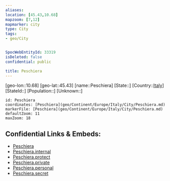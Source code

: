 ```yaml
---
aliases: 
location: [45.43,10.68]
mapzoom: [7,12] 
mapmarker: city 
type: City
tags:
- geo/City


SpocWebEntityId: 33319
isDeleted: false
confidential: public

title: Peschiera
---
```

[geo-lon::10.68]
[geo-lat::45.43]
[name::Peschiera]
[State::]
[Country::[Italy](geo/Continent/Europe/Italy.md)]
[StateId::]
[Population::]
[Unknown::]


```leaflet
id: Peschiera
coordinates: [Peschiera](geo/Continent/Europe/Italy/City/Peschiera.md)
markerFile: [Peschiera](geo/Continent/Europe/Italy/City/Peschiera.md)
defaultZoom: 11 
maxZoom: 18
```


## Confidential Links & Embeds: 
- [Peschiera](../../../../../../_public/geo/Continent/Europe/Italy/City/Peschiera.md) 
- [Peschiera.internal](../../../../../../_internal/geo/Continent/Europe/Italy/City/Peschiera.internal.md) 
- [Peschiera.protect](../../../../../../_protect/geo/Continent/Europe/Italy/City/Peschiera.protect.md) 
- [Peschiera.private](../../../../../../_private/geo/Continent/Europe/Italy/City/Peschiera.private.md) 
- [Peschiera.personal](../../../../../../_personal/geo/Continent/Europe/Italy/City/Peschiera.personal.md) 
- [Peschiera.secret](../../../../../../_secret/geo/Continent/Europe/Italy/City/Peschiera.secret.md) 
